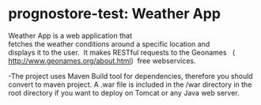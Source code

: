 # prognostore-test: Weather App
Weather App is a web application that fetches the weather conditions around a specific location and  displays it to the user.  It makes RESTful requests to the ​Geonames ​  (​ http://www.geonames.org/about.html​ )  free webservices.  

-The project uses Maven Build tool for dependencies, therefore you should convert to maven project. A .war file is included in the /war directory in the root directory if you want to deploy on Tomcat or any Java web server.


